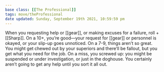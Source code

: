 ```yaml
---
base class: [[The Professional]]
tags: move/theProfessional
date updated: Sunday, September 19th 2021, 10:59:59 pm
---
```


When you requesting help or [[gear]], or making excuses for a failure, roll +[[Sharp]]. On a 10+, you’re good—your request for [[gear]] or personnel is okayed, or your slip-up goes unnoticed. On a 7-9, things aren’t so great. You might get chewed out by your superiors and there’ll be fallout, but you get what you need for the job. On a miss, you screwed up: you might be suspended or under investigation, or just in the doghouse. You certainly aren’t going to get any help until you sort it all out.